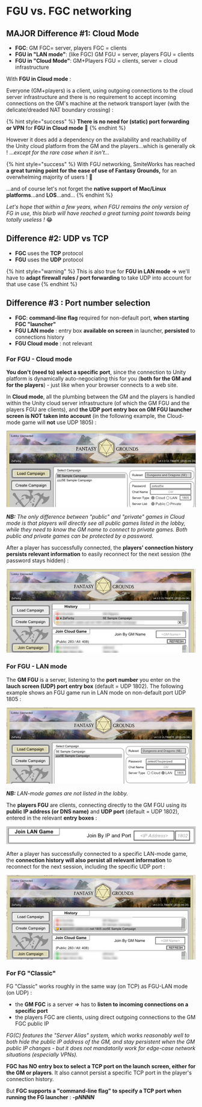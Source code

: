 # FGU vs. FGC networking

## MAJOR Difference \#1: Cloud Mode

* **FGC**: GM FGC= server, players FGC = clients
* **FGU in "LAN mode"**: \(like FGC\) GM FGU = server, players FGU = clients
* **FGU in "Cloud Mode"**: GM+Players FGU = clients, server = cloud infrastructure

With **FGU in Cloud mode** :

Everyone \(GM+players\) is a client, using outgoing connections to the cloud server infrastructure and there is no requirement to accept incoming connections on the GM's machine at the network transport layer \(with the delicate/dreaded NAT boundary crossing\) :

{% hint style="success" %}
**There is no need for \(static\) port forwarding or VPN**  for **FGU in Cloud mode** 🙌 
{% endhint %}

However it does add a dependency on the availability and reachability of the Unity cloud platform from the GM and the players...which is generally ok ! ..._except for the rare case when it isn't..._

{% hint style="success" %}
With FGU networking, SmiteWorks has reached **a great turning point for the ease of use of Fantasy Grounds,** for an overwhelming majority of users ! 👏 

...and of course let's not forget the **native support of Mac/Linux platforms**...and **LOS**...and...
{% endhint %}

_Let's hope that within a few years, when FGU remains the only version of FG in use, this blurb will have reached a great turning point towards being totally useless !_ 😂 

## Difference \#2: UDP vs TCP

* **FGC** uses the **TCP** protocol
* **FGU** uses the **UDP** protocol

{% hint style="warning" %}
This is also true for **FGU in LAN mode** =&gt; we'll have to **adapt firewall rules / port forwarding** to take UDP into account for that use case
{% endhint %}

## **Difference \#3 : Port number selection**

* **FGC**: **command-line flag** required for non-default port, **when starting FGC "launcher"**
* **FGU LAN mode** : entry box **available on screen** in launcher, **persisted** to connections history
* **FGU Cloud mode** : not relevant

###  For FGU - Cloud mode

**You don't \(need to\) select a specific port**, since the connection to Unity platform is dynamically auto-negociating this for you \(**both for the GM and for the players**\) - just like when your browser connects to a web site.

In **Cloud mode**, all the plumbing between the GM and the players is handled within the Unity cloud server infrastructure \(of which the GM FGU and the players FGU are clients\), and **the UDP port entry box on GM FGU launcher screen is NOT taken into account** \(in the following example, the Cloud-mode game will **not** use UDP 1805\) :

![](../.gitbook/assets/image%20%28187%29.png)

_**NB:** The only difference between "public" and "private" games in Cloud mode is that players will directly see all public games listed in the lobby, while they need to know the GM name to connect to private games.  Both public and private games can be protected by a password._

After a player has successfully connected, the **players' connection history persists relevant information** to easily reconnect for the next session \(the password stays hidden\) :

![](../.gitbook/assets/image%20%28195%29.png)



### For FGU - LAN mode

The **GM FGU** is a server, listening to the **port number** you enter on the **lauch screen \(UDP\) port entry box** \(default = UDP 1802\).  The following example shows an FGU game run in LAN mode on non-default port UDP 1805 :

![](../.gitbook/assets/image%20%28194%29.png)

_**NB:** LAN-mode games are not listed in the lobby._

The **players FGU** are clients, connecting directly to the GM FGU using its **public IP address \(or DNS name\)** and **UDP port** \(default = UDP 1802\), entered in the relevant **entry boxes** :

![](../.gitbook/assets/image%20%28186%29.png)

After a player has successfully connected to a specific LAN-mode game, the **connection history will also persist all relevant information** to reconnect for the next session, including the specific UDP port :

![](../.gitbook/assets/image%20%28190%29.png)



### For FG "Classic"

FG "Classic" works roughly in the same way \(on TCP\) as FGU-LAN mode \(on UDP\) :

* the **GM FGC** is a server =&gt; has to **listen to incoming connections on a specific port**
* the players FGC are clients, using direct outgoing connections to the GM FGC public IP

_FG\(C\) features the "Server Alias" system, which works reasonably well to both hide the public IP address of the GM, and stay persistent when the GM public IP changes - but it does not mandatorily work for edge-case network situations \(especially VPNs\)._

**FGC has NO entry box to select a TCP port on the launch screen, either for the GM or players**.  It also cannot persist a specific TCP port in the player's connection history.

But **FGC supports a "command-line flag" to specify a TCP port when running the FG launcher** : **-p**_**NNNN**_



